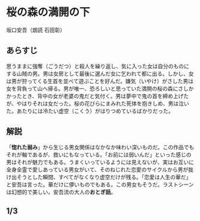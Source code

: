 # 桜の森の満開の下

坂口安吾（朗読 石田彰）

## あらすじ

思うままに強奪（ごうだつ）と殺人を繰り返し、気に入った女は自分のものにする山賊の男。男は女房として最後に選んだ女に乞われて都に出る。しかし、女は男が狩ってくる生首を並べて遊ぶことを好んだ。嫌気（いやけ）がさした男は女を背負って山へ帰る。男が唯一、恐ろしいと思っていた満開の桜の森にさしかかったとき、背中の女が老婆の鬼だと気付く。男は夢中で鬼の首を締め上げたが、やはりそれは女だった。桜の花びらにまみれた死体を抱きしめ、男は泣いた。あたりには冷たい虚空（こくう）がはりつめているばかりだった。

## 解説

「**惚れた弱み**」から生じる男女関係はなかなか味わい深いものだ。この作品でもそれが軸であるが、救いにもなっている。「お前には弱いんだ」といった感じの男はそれが魅力でもある。うまくいっているようには見えないが、実はお互いに全身全霊で愛しあっている男女がいて、そのねじれた恋愛のサイクルから男が抜け出そうとした瞬間、すべてがなくなり虚空だけが残る。「恋愛は人生の華だ」と安吾は言った。華だけに儚いものでもある。この男女もそうだ。ラストシーンは幻想的で美しい。安吾流の大人の**おとぎ話**。

## 1/3


